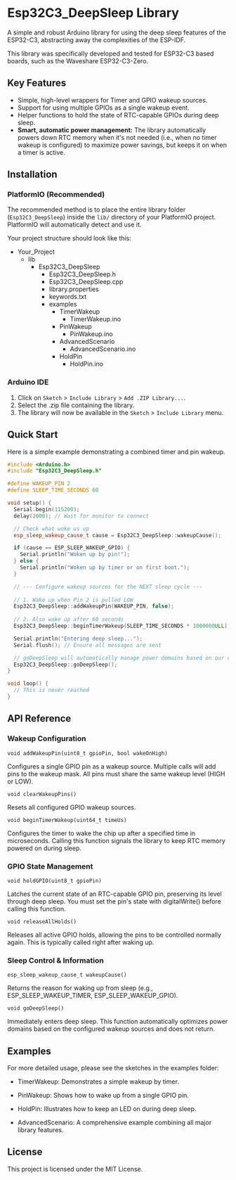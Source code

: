 # Esp32C3_DeepSleep Library

A simple and robust Arduino library for using the deep sleep features of the ESP32-C3, abstracting away the complexities of the ESP-IDF.

This library was specifically developed and tested for ESP32-C3 based boards, such as the Waveshare ESP32-C3-Zero.

## Key Features

-   Simple, high-level wrappers for Timer and GPIO wakeup sources.
-   Support for using multiple GPIOs as a single wakeup event.
-   Helper functions to hold the state of RTC-capable GPIOs during deep sleep.
-   **Smart, automatic power management:** The library automatically powers down RTC memory when it's not needed (i.e., when no timer wakeup is configured) to maximize power savings, but keeps it on when a timer is active.

## Installation

### PlatformIO (Recommended)

The recommended method is to place the entire library folder (`Esp32C3_DeepSleep`) inside the `lib/` directory of your PlatformIO project. PlatformIO will automatically detect and use it.

Your project structure should look like this:

- Your_Project
  - lib
    - Esp32C3_DeepSleep
      - Esp32C3_DeepSleep.h
      - Esp32C3_DeepSleep.cpp
      - library.properties
      - keywords.txt
      - examples
        - TimerWakeup
          - TimerWakeup.ino
        - PinWakeup
          - PinWakeup.ino
        - AdvancedScenario
          - AdvancedScenario.ino
        - HoldPin
          - HoldPin.ino

### Arduino IDE

1.  Click on `Sketch` > `Include Library` > `Add .ZIP Library...`.
2.  Select the .zip file containing the library.
3.  The library will now be available in the `Sketch` > `Include Library` menu.

## Quick Start

Here is a simple example demonstrating a combined timer and pin wakeup.

```cpp
#include <Arduino.h>
#include "Esp32C3_DeepSleep.h"

#define WAKEUP_PIN 2
#define SLEEP_TIME_SECONDS 60

void setup() {
  Serial.begin(115200);
  delay(2000); // Wait for monitor to connect

  // Check what woke us up
  esp_sleep_wakeup_cause_t cause = Esp32C3_DeepSleep::wakeupCause();

  if (cause == ESP_SLEEP_WAKEUP_GPIO) {
    Serial.println("Woken up by pin!");
  } else {
    Serial.println("Woken up by timer or on first boot.");
  }

  // --- Configure wakeup sources for the NEXT sleep cycle ---
  
  // 1. Wake up when Pin 2 is pulled LOW
  Esp32C3_DeepSleep::addWakeupPin(WAKEUP_PIN, false);
  
  // 2. Also wake up after 60 seconds
  Esp32C3_DeepSleep::beginTimerWakeup(SLEEP_TIME_SECONDS * 1000000ULL);

  Serial.println("Entering deep sleep...");
  Serial.flush(); // Ensure all messages are sent

  // goDeepSleep will automatically manage power domains based on our configuration
  Esp32C3_DeepSleep::goDeepSleep();
}

void loop() {
  // This is never reached
}

```
## API Reference

### Wakeup Configuration

```void addWakeupPin(uint8_t gpioPin, bool wakeOnHigh)```

Configures a single GPIO pin as a wakeup source. Multiple calls will add pins to the wakeup mask. All pins must share the same wakeup level (HIGH or LOW).

```void clearWakeupPins()```

Resets all configured GPIO wakeup sources.

```void beginTimerWakeup(uint64_t timeUs)```

Configures the timer to wake the chip up after a specified time in microseconds. Calling this function signals the library to keep RTC memory powered on during sleep.

### GPIO State Management

```void holdGPIO(uint8_t gpioPin)```

Latches the current state of an RTC-capable GPIO pin, preserving its level through deep sleep. You must set the pin's state with digitalWrite() before calling this function.

```void releaseAllHolds()```

Releases all active GPIO holds, allowing the pins to be controlled normally again. This is typically called right after waking up.

### Sleep Control & Information

```esp_sleep_wakeup_cause_t wakeupCause()```

Returns the reason for waking up from sleep (e.g., ESP_SLEEP_WAKEUP_TIMER, ESP_SLEEP_WAKEUP_GPIO).

```void goDeepSleep()```

Immediately enters deep sleep. This function automatically optimizes power domains based on the configured wakeup sources and does not return.

## Examples

For more detailed usage, please see the sketches in the examples folder:

- TimerWakeup: Demonstrates a simple wakeup by timer.

- PinWakeup: Shows how to wake up from a single GPIO pin.

- HoldPin: Illustrates how to keep an LED on during deep sleep.

- AdvancedScenario: A comprehensive example combining all major library features.

## License

This project is licensed under the MIT License.
